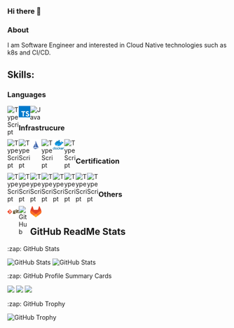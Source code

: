 ### Hi there 👋

### About

I am Software Engineer and interested in Cloud Native technologies such as k8s and CI/CD.

## Skills:

### Languages

<img align="left" alt="TypeScript" width="26px" src="https://go.dev/blog/go-brand/Go-Logo/SVG/Go-Logo_Aqua.svg" />
<img align="left" alt="TypeScript" width="26px" src="https://raw.githubusercontent.com/github/explore/80688e429a7d4ef2fca1e82350fe8e3517d3494d/topics/typescript/typescript.png" />
<img align="left" alt="Java" width="26px" src="https://logoeps.com/wp-content/uploads/2011/06/java-logo-vector.png" />

<br/>

### Infrastrucure

<img align="left" alt="TypeScript" width="26px" src="https://cncf-branding.netlify.app/img/projects/argo/icon/color/argo-icon-color.png" />
<img align="left" alt="TypeScript" width="26px" src="https://cncf-branding.netlify.app/img/projects/helm/icon/color/helm-icon-color.png" />
<img align="left" alt="TypeScript" width="26px" src="https://github.com/cncf/artwork/blob/master/projects/istio/icon/color/istio-icon-color.png" />
<img align="left" alt="TypeScript" width="26px" src="https://www.datocms-assets.com/2885/1620155116-brandhcterraformverticalcolor.svg" />
<img align="left" alt="TypeScript" width="26px" src="https://github.com/github/explore/blob/main/topics/docker/docker.png" />
<img align="left" alt="TypeScript" width="26px" src="https://cncf-branding.netlify.app/img/projects/kubernetes/icon/color/kubernetes-icon-color.png" />

<br/>

### Certification

<img align="left" alt="TypeScript" width="26px" src="https://images.credly.com/size/340x340/images/8b8ed108-e77d-4396-ac59-2504583b9d54/cka_from_cncfsite__281_29.png" />
<img align="left" alt="TypeScript" width="26px" src="https://images.credly.com/size/340x340/images/f88d800c-5261-45c6-9515-0458e31c3e16/ckad_from_cncfsite.png" />
<img align="left" alt="TypeScript" width="26px" src="https://images.credly.com/size/340x340/images/9945dfcb-1cca-4529-85e6-db1be3782210/kubernetes-security-specialist-logo2.png" />

<img align="left" alt="TypeScript" width="26px" src="https://www.lpi.org/sites/default/files/LPIC-1-Large.png" />
<img align="left" alt="TypeScript" width="26px" src="https://www.lpi.org/sites/default/files/LPIC-2-Large.png" />
<img align="left" alt="TypeScript" width="26px" src="https://www.lpi.org/sites/default/files/LPIC-3-303-Large.png" />

<img align="left" alt="TypeScript" width="26px" src="https://images.credly.com/size/340x340/images/be8fcaeb-c769-4858-b567-ffaaa73ce8cf/image.png" />
<img align="left" alt="TypeScript" width="26px" src="https://images.credly.com/size/340x340/images/0e284c3f-5164-4b21-8660-0d84737941bc/image.png" />

<br/>

### Others
<img align="left" alt="Git" width="26px" src="https://raw.githubusercontent.com/github/explore/80688e429a7d4ef2fca1e82350fe8e3517d3494d/topics/git/git.png" />
<img align="left" alt="GitHub" width="26px" src="https://github.githubassets.com/images/modules/logos_page/GitHub-Mark.png" />
<img align="left" alt="GitHub" width="26px" src="https://raw.githubusercontent.com/github/explore/dda8994b8fe441d0d31867d8add48e8924ff15de/topics/gitlab/gitlab.png" />

<br/>

## GitHub ReadMe Stats

<summary>:zap: GitHub Stats</summary>
 
![GitHub Stats](https://github-readme-stats.vercel.app/api?username=ystkfujii&theme=onedark&show_icons=true/)
![GitHub Stats](https://github-readme-stats.vercel.app/api/top-langs/?username=ystkfujii&layout=compact&theme=onedark&show_icons=true/)
  
<summary>:zap: GitHub Profile Summary Cards</summary>

![](https://github-profile-summary-cards.vercel.app/api/cards/profile-details?username=ystkfujii&theme=onedark)
![](https://github-profile-summary-cards.vercel.app/api/cards/repos-per-language?username=ystkfujii&theme=onedark)
![](https://github-profile-summary-cards.vercel.app/api/cards/productive-time?username=ystkfujii&theme=onedark)

<summary>:zap: GitHub Trophy</summary>

![GitHub Trophy](https://github-profile-trophy.vercel.app/?username=ystkfujii&theme=onedark&column=8)


<!--
**ystkfujii/ystkfujii** is a ✨ _special_ ✨ repository because its `README.md` (this file) appears on your GitHub profile.

Here are some ideas to get you started:

- 🔭 I’m currently working on ...
- 🌱 I’m currently learning ...
- 👯 I’m looking to collaborate on ...
- 🤔 I’m looking for help with ...
- 💬 Ask me about ...
- 📫 How to reach me: ...
- 😄 Pronouns: ...
- ⚡ Fun fact: ...
-->
